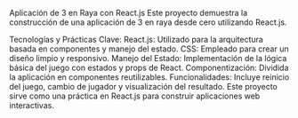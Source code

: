 Aplicación de 3 en Raya con React.js
Este proyecto demuestra la construcción de una aplicación de 3 en raya desde cero utilizando React.js.

Tecnologías y Prácticas Clave:
React.js: Utilizado para la arquitectura basada en componentes y manejo del estado.
CSS: Empleado para crear un diseño limpio y responsivo.
Manejo del Estado: Implementación de la lógica básica del juego con estados y props de React.
Componentización: Dividida la aplicación en componentes reutilizables.
Funcionalidades: Incluye reinicio del juego, cambio de jugador y visualización del resultado.
Este proyecto sirve como una práctica en React.js para construir aplicaciones web interactivas.

